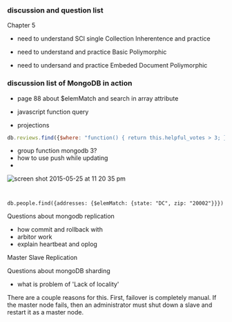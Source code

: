 


### discussion and question list

Chapter 5

* need to understand SCI single Collection Inherentence and practice

* need to understand and practice Basic Poliymorphic

* need to undersand and practice Embeded Document Poliymorphic

### discussion list of MongoDB in action

* page 88 about $elemMatch and search in array attribute

* javascript function query

* projections

```javascript
db.reviews.find({$where: "function() { return this.helpful_votes > 3; }"})
```
* group function mongodb 3?
* how to use push while updating 
* 




![screen shot 2015-05-25 at 11 20 35 pm](https://cloud.githubusercontent.com/assets/83296/7804736/ba69441a-0334-11e5-99d6-50bd69397af7.png)





```


db.people.find({addresses: {$elemMatch: {state: "DC", zip: "20002"}}})

```

Questions about mongodb replication

* how commit and rollback with 
* arbitor work
* explain heartbeat and oplog 

Master Slave Replication


Questions about mongoDB sharding

* what is problem of 'Lack of locality'


 There are a couple reasons for this. First, failover is completely manual.
If the master node fails, then an administrator must shut down a slave and restart it as
a master node.

